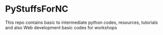 # PyStuffsForNC
This repo contains basic to intermediate python codes, resources, tutorials and also Web development basic codes for workshops
